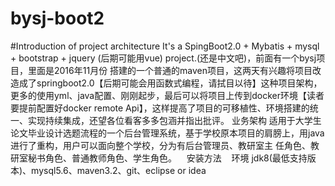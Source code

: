 # bysj-boot2
#Introduction of project architecture 
    It's a SpingBoot2.0 + Mybatis + mysql + bootstrap + jquery (后期可能用vue) project.(还是中文吧)，前面有一个bysj项目，里面是2016年11月份
搭建的一个普通的maven项目，这两天有兴趣将项目改造成了springboot2.0【后期可能会用函数式编程，请拭目以待】这种项目架构，更多的使用yml、java配置、刚刚起步，最后可以将项目上传到docker环境【读者要提前配置好docker remote Api】，这样提高了项目的可移植性、环境搭建的统一、实现持续集成，还望各位看客多多包涵并指出批评。
业务架构
    适用于大学生论文毕业设计选题流程的一个后台管理系统，基于学校原本项目的肩膀上，用java进行了重构，用户可以面向整个学校，分为有后台管理员、教研室主
任角色、教研室秘书角色、普通教师角色、学生角色。
    安装方法
    环境 jdk8(最低支持版本)、mysql5.6、maven3.2、git、eclipse or idea
    
    
    
    
